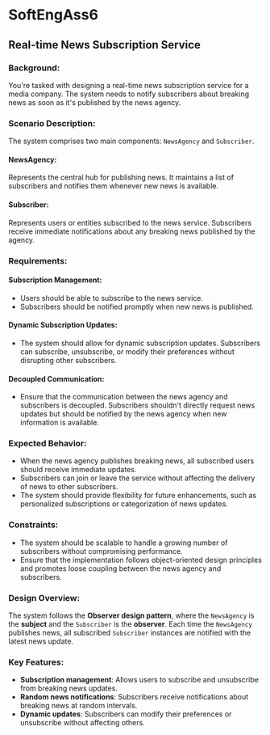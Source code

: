 # SoftEngAss6
## Real-time News Subscription Service

### Background:
You're tasked with designing a real-time news subscription service for a media company. The system needs to notify subscribers about breaking news as soon as it's published by the news agency.

### Scenario Description:
The system comprises two main components: `NewsAgency` and `Subscriber`.

#### NewsAgency:
Represents the central hub for publishing news. It maintains a list of subscribers and notifies them whenever new news is available.

#### Subscriber:
Represents users or entities subscribed to the news service. Subscribers receive immediate notifications about any breaking news published by the agency.

### Requirements:

#### Subscription Management:
- Users should be able to subscribe to the news service.
- Subscribers should be notified promptly when new news is published.

#### Dynamic Subscription Updates:
- The system should allow for dynamic subscription updates. Subscribers can subscribe, unsubscribe, or modify their preferences without disrupting other subscribers.

#### Decoupled Communication:
- Ensure that the communication between the news agency and subscribers is decoupled. Subscribers shouldn't directly request news updates but should be notified by the news agency when new information is available.

### Expected Behavior:
- When the news agency publishes breaking news, all subscribed users should receive immediate updates.
- Subscribers can join or leave the service without affecting the delivery of news to other subscribers.
- The system should provide flexibility for future enhancements, such as personalized subscriptions or categorization of news updates.

### Constraints:
- The system should be scalable to handle a growing number of subscribers without compromising performance.
- Ensure that the implementation follows object-oriented design principles and promotes loose coupling between the news agency and subscribers.

### Design Overview:
The system follows the **Observer design pattern**, where the `NewsAgency` is the **subject** and the `Subscriber` is the **observer**. Each time the `NewsAgency` publishes news, all subscribed `Subscriber` instances are notified with the latest news update.

### Key Features:
- **Subscription management**: Allows users to subscribe and unsubscribe from breaking news updates.
- **Random news notifications**: Subscribers receive notifications about breaking news at random intervals.
- **Dynamic updates**: Subscribers can modify their preferences or unsubscribe without affecting others.
